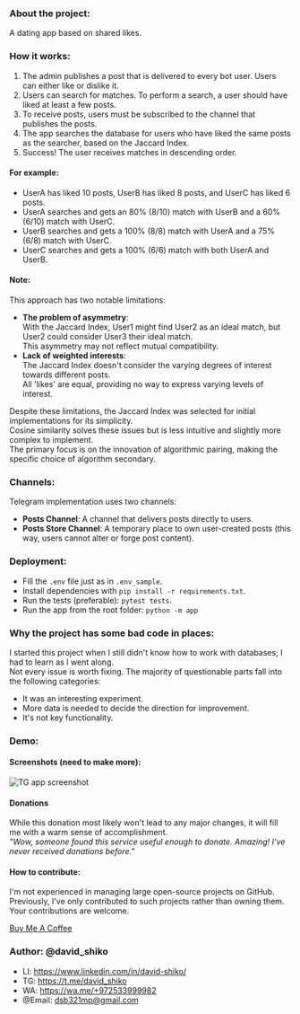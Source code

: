### About the project:
A dating app based on shared likes.

### How it works:
1. The admin publishes a post that is delivered to every bot user. Users can either like or dislike it.
2. Users can search for matches. To perform a search, a user should have liked at least a few posts.
3. To receive posts, users must be subscribed to the channel that publishes the posts.
4. The app searches the database for users who have liked the same posts as the searcher, based on the Jaccard Index.
5. Success! The user receives matches in descending order.

#### For example:
- UserA has liked 10 posts, UserB has liked 8 posts, and UserC has liked 6 posts.
- UserA searches and gets an 80% (8/10) match with UserB and a 60% (6/10) match with UserC.
- UserB searches and gets a 100% (8/8) match with UserA and a 75% (6/8) match with UserC.
- UserC searches and gets a 100% (6/6) match with both UserA and UserB.

#### Note:
This approach has two notable limitations:
- **The problem of asymmetry**:   
  With the Jaccard Index, User1 might find User2 as an ideal match, but User2 could consider User3 their ideal match.  
  This asymmetry may not reflect mutual compatibility.
- **Lack of weighted interests**:  
  The Jaccard Index doesn't consider the varying degrees of interest towards different posts.  
  All 'likes' are equal, providing no way to express varying levels of interest.

Despite these limitations, the Jaccard Index was selected for initial implementations for its simplicity.  
Cosine similarity solves these issues but is less intuitive and slightly more complex to implement.  
The primary focus is on the innovation of algorithmic pairing, making the specific choice of algorithm secondary.

### Channels:
Telegram implementation uses two channels:
- **Posts Channel**: A channel that delivers posts directly to users.
- **Posts Store Channel**: A temporary place to own user-created posts (this way, users cannot alter or forge post content).

### Deployment:
- Fill the `.env` file just as in `.env_sample`.
- Install dependencies with `pip install -r requirements.txt`.
- Run the tests (preferable): `pytest tests`.
- Run the app from the root folder: `python -m app`

### Why the project has some bad code in places:
I started this project when I still didn't know how to work with databases; I had to learn as I went along.  
Not every issue is worth fixing. The majority of questionable parts fall into the following categories:
- It was an interesting experiment.
- More data is needed to decide the direction for improvement.
- It's not key functionality.

### Demo:
#### Screenshots (need to make more):
![TG app screenshot](https://gcdnb.pbrd.co/images/lHAy1cuEY7dP.jpg?o=1)

#### Donations
While this donation most likely won't lead to any major changes, it will fill me with a warm sense of accomplishment.  
_"Wow, someone found this service useful enough to donate. Amazing! I've never received donations before."_

#### How to contribute:
I'm not experienced in managing large open-source projects on GitHub.  
Previously, I've only contributed to such projects rather than owning them.  
Your contributions are welcome.

[Buy Me A Coffee](https://www.buymeacoffee.com/davidshiko)

### Author: @david_shiko
- LI: https://www.linkedin.com/in/david-shiko/
- TG: https://t.me/david_shiko
- WA: https://wa.me/+972533999982
- @Email: [dsb321mp@gmail.com ](mailto:dsb321mp@gmail.com )
